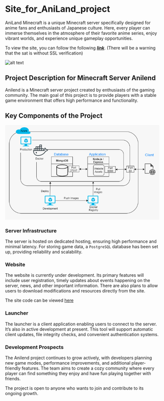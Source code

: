 # Site_for_AniLand_project
AniLand Minecraft is a unique Minecraft server specifically designed for anime fans and enthusiasts of Japanese culture. Here, every player can immerse themselves in the atmosphere of their favorite anime series, enjoy vibrant worlds, and experience unique gameplay opportunities.

To view the site, you can follow the following ***[link](http://64.188.99.24:8080/index.html)***. (There will be a warning that the sat is without SSL verification)

![alt text](site/img/main2.png)


## Project Description for Minecraft Server Anilend

Anilend is a Minecraft server project created by enthusiasts of the gaming community. The main goal of this project is to provide players with a stable game environment that offers high performance and functionality.

## Key Components of the Project

![alt text](image.png)

### Server Infrastructure
The server is hosted on dedicated hosting, ensuring high performance and minimal latency. For storing game data, a `PostgreSQL` database has been set up, providing reliability and scalability.

### Website
The website is currently under development. Its primary features will include user registration, timely updates about events happening on the server, news, and other important information. There are also plans to allow users to download modifications and resources directly from the site.

The site code can be viewed [here](https://github.com/esta1d/AniLand_project/tree/main/site)

### Launcher
The launcher is a client application enabling users to connect to the server. It’s also in active development at present. This tool will support automatic client updates, file integrity checks, and convenient authentication systems.

### Development Prospects
The Anilend project continues to grow actively, with developers planning new game modes, performance improvements, and additional player-friendly features. The team aims to create a cozy community where every player can find something they enjoy and have fun playing together with friends.

The project is open to anyone who wants to join and contribute to its ongoing growth.

###